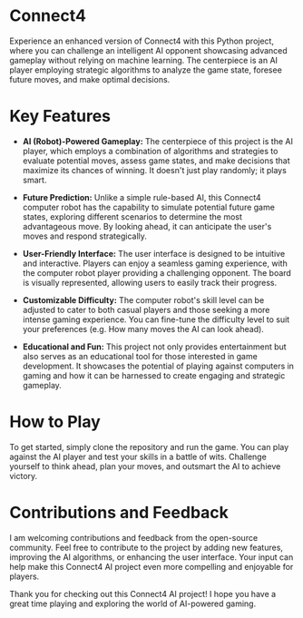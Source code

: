 # Connect4
Experience an enhanced version of Connect4 with this Python project, where you can challenge an intelligent AI opponent showcasing advanced gameplay without relying on machine learning. The centerpiece is an AI player employing strategic algorithms to analyze the game state, foresee future moves, and make optimal decisions.

# Key Features

- **AI (Robot)-Powered Gameplay:** The centerpiece of this project is the AI player, which employs a combination of algorithms and strategies to evaluate potential moves, assess game states, and make decisions that maximize its chances of winning. It doesn't just play randomly; it plays smart.

- **Future Prediction:** Unlike a simple rule-based AI, this Connect4 computer robot has the capability to simulate potential future game states, exploring different scenarios to determine the most advantageous move. By looking ahead, it can anticipate the user's moves and respond strategically.

- **User-Friendly Interface:** The user interface is designed to be intuitive and interactive. Players can enjoy a seamless gaming experience, with the computer robot player providing a challenging opponent. The board is visually represented, allowing users to easily track their progress.

- **Customizable Difficulty:** The computer robot's skill level can be adjusted to cater to both casual players and those seeking a more intense gaming experience. You can fine-tune the difficulty level to suit your preferences (e.g. How many moves the AI can look ahead).

- **Educational and Fun:** This project not only provides entertainment but also serves as an educational tool for those interested in game development. It showcases the potential of playing against computers in gaming and how it can be harnessed to create engaging and strategic gameplay.


# How to Play
To get started, simply clone the repository and run the game. You can play against the AI player and test your skills in a battle of wits. Challenge yourself to think ahead, plan your moves, and outsmart the AI to achieve victory.

# Contributions and Feedback

I am welcoming contributions and feedback from the open-source community. Feel free to contribute to the project by adding new features, improving the AI algorithms, or enhancing the user interface. Your input can help make this Connect4 AI project even more compelling and enjoyable for players.

Thank you for checking out this Connect4 AI project! I hope you have a great time playing and exploring the world of AI-powered gaming.
